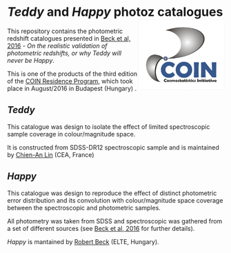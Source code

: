 # *Teddy* and *Happy* photoz catalogues <img  align="right" src="https://raw.githubusercontent.com/COINtoolbox/photoz_catalogues/master/images/coin.png" width="200"> 


This repository contains the photometric redshift catalogues presented in [Beck et al, 2016]() - *On the realistic validation of photometric redshifts, or why
Teddy will never be Happy*.

This is one of the products of the third edition of the [COIN Residence Program](http://iaacoin.wix.com/crp2016), which took place in August/2016 in Budapest (Hungary) . 



## *Teddy* 


This catalogue was design to isolate the effect of limited spectroscopic sample coverage in colour/magnitude space.

It is constructed from SDSS-DR12 spectroscopic sample and is maintained by [Chien-An Lin](http://linc.tw/) (CEA, France) 

## *Happy*


This catalogue was design to reproduce the effect of distinct photometric error distribution and its convolution with colour/magnitude space coverage between the spectroscopic and photometric samples. 

All photometry was taken from SDSS and spectroscopic was gathered from a set of different sources (see  [Beck et al, 2016]() for further details). 

*Happy* is mantained by [Robert Beck](https://github.com/beckrob) (ELTE, Hungary).
